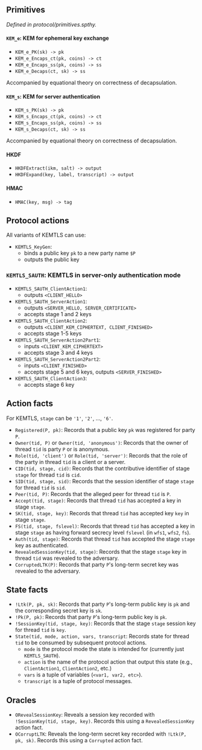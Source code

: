 ## Primitives

*Defined in protocol/primitives.spthy.*

#### `KEM_e`: KEM for ephemeral key exchange

- `KEM_e_PK(sk) -> pk`
- `KEM_e_Encaps_ct(pk, coins) -> ct`
- `KEM_e_Encaps_ss(pk, coins) -> ss`
- `KEM_e_Decaps(ct, sk) -> ss`

Accompanied by equational theory on correctness of decapsulation.

#### `KEM_s`: KEM for server authentication

- `KEM_s_PK(sk) -> pk`
- `KEM_s_Encaps_ct(pk, coins) -> ct`
- `KEM_s_Encaps_ss(pk, coins) -> ss`
- `KEM_s_Decaps(ct, sk) -> ss`

Accompanied by equational theory on correctness of decapsulation.

#### HKDF

- `HKDFExtract(ikm, salt) -> output`
- `HKDFExpand(key, label, transcript) -> output`

#### HMAC

- `HMAC(key, msg) -> tag`

## Protocol actions

All variants of KEMTLS can use:

- `KEMTLS_KeyGen`:
	- binds a public key `pk` to a new party name `$P`
	- outputs the public key

### `KEMTLS_SAUTH`: KEMTLS in server-only authentication mode

- `KEMTLS_SAUTH_ClientAction1`:
	- outputs `<CLIENT_HELLO>`
- `KEMTLS_SAUTH_ServerAction1`:
	- outputs `<SERVER_HELLO, SERVER_CERTIFICATE>`
	- accepts stage 1 and 2 keys
- `KEMTLS_SAUTH_ClientAction2`:
	- outputs `<CLIENT_KEM_CIPHERTEXT, CLIENT_FINISHED>`
	- accepts stage 1-5 keys
- `KEMTLS_SAUTH_ServerAction2Part1`:
	- inputs `<CLIENT_KEM_CIPHERTEXT>`
	- accepts stage 3 and 4 keys
- `KEMTLS_SAUTH_ServerAction2Part2`:
	- inputs `<CLIENT_FINISHED>`
	- accepts stage 5 and 6 keys, outputs `<SERVER_FINISHED>`
- `KEMTLS_SAUTH_ClientAction3`: 
	- accepts stage 6 key

## Action facts

For KEMTLS, `stage` can be `'1'`, `'2'`, ..., `'6'`.

- `Registered(P, pk)`: Records that a public key `pk` was registered for party `P`.
- `Owner(tid, P)` or `Owner(tid, 'anonymous')`: Records that the owner of thread `tid` is party `P` or is anonymous.
- `Role(tid, 'client')` or `Role(tid, 'server')`: Records that the role of the party in thread `tid` is a client or a server.
- `CID(tid, stage, cid)`: Records that the contributive identifier of stage `stage` for thread `tid` is `cid`.
- `SID(tid, stage, sid)`: Records that the session identifier of stage `stage` for thread `tid` is `sid`.
- `Peer(tid, P)`: Records that the alleged peer for thread `tid` is `P`.
- `Accept(tid, stage)`: Records that thread `tid` has accepted a key in stage `stage`.
- `SK(tid, stage, key)`: Records that thread `tid` has accepted key `key` in stage `stage`.
- `FS(tid, stage, fslevel)`: Records that thread `tid` has accepted a key in stage `stage` as having forward secrecy level `fslevel` (in `wfs1`, `wfs2`, `fs`).
- `Auth(tid, stage)`: Records that thread `tid` has accepted the stage `stage` key as authenticated.
- `RevealedSessionKey(tid, stage)`: Records that the stage `stage` key in thread `tid` was revealed to the adversary.
- `CorruptedLTK(P)`: Records that party `P`'s long-term secret key was revealed to the adversary.

## State facts

- `!Ltk(P, pk, sk)`: Records that party `P`'s long-term public key is `pk` and the corresponding secret key is `sk`.
- `!Pk(P, pk)`: Records that party `P`'s long-term public key is `pk`.
- `!SessionKey(tid, stage, key)`: Records that the stage `stage` session key for thread `tid` is `key`.
- `State(tid, mode, action, vars, transcript`: Records state for thread `tid` to be consumed by subsequent protocol actions. 
	- `mode` is the protocol mode the state is intended for (currently just `KEMTLS_SAUTH`).
	- `action` is the name of the protocol action that output this state (e.g., `ClientAction1`, `ClientAction2`, etc.)
	- `vars` is a tuple of variables (`<var1, var2, etc>`).
	- `transcript` is a tuple of protocol messages.

## Oracles

- `ORevealSessionKey`: Reveals a session key recorded with `!SessionKey(tid, stage, key)`. Records this using a `RevealedSessionKey` action fact.
- `OCorruptLTK`: Reveals the long-term secret key recorded with `!Ltk(P, pk, sk)`. Records this using a `Corrupted` action fact.
